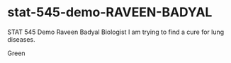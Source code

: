 # stat-545-demo-RAVEEN-BADYAL
STAT 545 Demo
Raveen Badyal
Biologist
I am trying to find a cure for lung diseases.

Green
